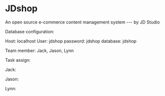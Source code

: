 JDshop
======

An open source e-commerce content management system --- by JD Studio


Database configuration:

Host: localhost
User: jdshop
password: jdshop
database: jdshop


Team member: Jack, Jason, Lynn

Task assign:

Jack:


Jason:


Lynn:



